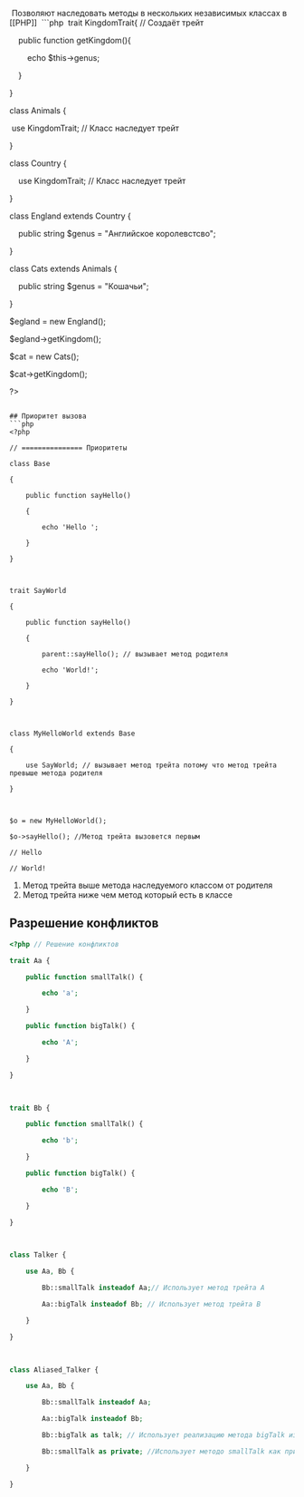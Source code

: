  Позволяют наследовать методы в нескольких независимых классах в [[РНР]]
 ```php
 trait KingdomTrait{ // Создаёт трейт

    public function getKingdom(){

        echo $this->genus;

    }

}

class Animals {

 use KingdomTrait; // Класс наследует трейт

}

class Country {

    use KingdomTrait; // Класс наследует трейт

}

  

class England extends Country {

    public string $genus = "Английское королевстсво";

}

  

class Cats extends Animals {

    public string $genus = "Кошачьи";

}

$egland = new England();

$egland->getKingdom();

$cat = new Cats();

$cat->getKingdom();

?>
```

## Приоритет вызова
```php
<?php

// =============== Приоритеты

class Base

{

    public function sayHello()

    {

        echo 'Hello ';

    }

}

  

trait SayWorld

{

    public function sayHello()

    {

        parent::sayHello(); // вызывает метод родителя

        echo 'World!';

    }

}

  

class MyHelloWorld extends Base

{

    use SayWorld; // вызывает метод трейта потому что метод трейта превыше метода родителя

}

  

$o = new MyHelloWorld();

$o->sayHello(); //Метод трейта вызовется первым

// Hello

// World!
```

1. Метод трейта выше метода наследуемого классом от родителя
2. Метод трейта ниже чем метод который есть в классе
## Разрешение конфликтов
```php
<?php // Решение конфликтов

trait Aa {

    public function smallTalk() {

        echo 'a';

    }

    public function bigTalk() {

        echo 'A';

    }

}

  

trait Bb {

    public function smallTalk() {

        echo 'b';

    }

    public function bigTalk() {

        echo 'B';

    }

}

  

class Talker {

    use Aa, Bb {

        Bb::smallTalk insteadof Aa;// Использует метод трейта А

        Aa::bigTalk insteadof Bb; // Использует метод трейта В

    }

}

  

class Aliased_Talker {

    use Aa, Bb {

        Bb::smallTalk insteadof Aa;

        Aa::bigTalk insteadof Bb;

        Bb::bigTalk as talk; // Использует реализацию метода bigTalk из класса B под дополнительным псевдонимом talk

        Bb::smallTalk as private; //Использует методо smallTalk как приватный

    }

}
```